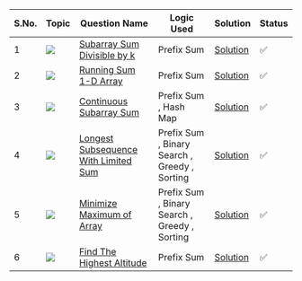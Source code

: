 S.No. | Topic | Question Name | Logic Used | Solution | Status |
------|---------------|------------|-------|------|------|
1 | ![](https://img.shields.io/badge/Prefix-Sum-f0772b?style=for-the-badge&logo=array&logoColor=black) | [Subarray Sum Divisible by k](https://leetcode.com/problems/subarray-sums-divisible-by-k/) | Prefix Sum | [Solution](https://github.com/himanshugupta09/LEETCODE_SOLUTIONS/blob/main/Prefix%20Sum/Subarray_sum_divisible_by_K.cpp) | ✅ |
2 | ![](https://img.shields.io/badge/Prefix-Sum-f0772b?style=for-the-badge&logo=array&logoColor=black) | [Running Sum 1-D Array](https://leetcode.com/problems/running-sum-of-1d-array/) | Prefix Sum | [Solution](https://github.com/himanshugupta09/LEETCODE_SOLUTIONS/blob/main/Prefix%20Sum/running-sum-of-1d-array.cpp) | ✅ |
3 | ![](https://img.shields.io/badge/Prefix-Sum-f0772b?style=for-the-badge&logo=array&logoColor=black) | [Continuous Subarray Sum](https://leetcode.com/problems/continuous-subarray-sum/) | Prefix Sum , Hash Map | [Solution](https://github.com/himanshugupta09/LEETCODE_SOLUTIONS/blob/main/Prefix%20Sum/continuous-subarray-sum.cpp) | ✅ |
4 | ![](https://img.shields.io/badge/Prefix-Sum-f0772b?style=for-the-badge&logo=array&logoColor=black) | [Longest Subsequence With Limited Sum](https://leetcode.com/problems/longest-subsequence-with-limited-sum/description/) | Prefix Sum , Binary Search , Greedy , Sorting | [Solution](https://github.com/himanshugupta09/LEETCODE_SOLUTIONS/blob/main/Prefix%20Sum/longest-subsequence-with-limited-sum.cpp) | ✅ |
5 | ![](https://img.shields.io/badge/Prefix-Sum-f0772b?style=for-the-badge&logo=array&logoColor=black) | [Minimize Maximum of Array](https://leetcode.com/problems/minimize-maximum-of-array/description/) | Prefix Sum , Binary Search , Greedy , Sorting | [Solution](https://github.com/himanshugupta09/LEETCODE_SOLUTIONS/blob/main/Prefix%20Sum/minimize-maximum-of-array.cpp) | ✅ |
6 | ![](https://img.shields.io/badge/Prefix-Sum-f0772b?style=for-the-badge&logo=array&logoColor=black) | [Find The Highest Altitude](https://leetcode.com/problems/find-the-highest-altitude/description/) | Prefix Sum  | [Solution](https://github.com/himanshugupta09/LEETCODE_SOLUTIONS/blob/main/Prefix%20Sum/find-the-highest-altitude.cpp) | ✅ |













